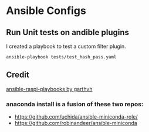 # Ansible Configs

## Run Unit tests on andible plugins
I created a playbook to test a custom filter plugin.

`ansible-playbook tests/test_hash_pass.yaml`

## Credit
[ansible-raspi-playbooks by garthvh](https://github.com/garthvh/ansible-raspi-playbooks)

### anaconda install is a fusion of these two repos:
- https://github.com/uchida/ansible-miniconda-role/
- https://github.com/robinandeer/ansible-miniconda
